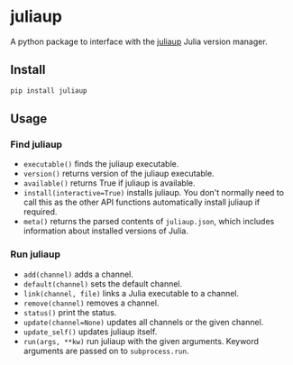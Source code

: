 # juliaup

A python package to interface with the [juliaup](https://github.com/JuliaLang/juliaup) Julia
version manager.

## Install

```sh
pip install juliaup
```

## Usage

### Find juliaup
- `executable()` finds the juliaup executable.
- `version()` returns version of the juliaup executable.
- `available()` returns True if juliaup is available.
- `install(interactive=True)` installs juliaup. You don't normally need to call this as the
  other API functions automatically install juliaup if required.
- `meta()` returns the parsed contents of `juliaup.json`, which includes information about
  installed versions of Julia.

### Run juliaup
- `add(channel)` adds a channel.
- `default(channel)` sets the default channel.
- `link(channel, file)` links a Julia executable to a channel.
- `remove(channel)` removes a channel.
- `status()` print the status.
- `update(channel=None)` updates all channels or the given channel.
- `update_self()` updates juliaup itself.
- `run(args, **kw)` run juliaup with the given arguments. Keyword arguments are passed on to
  `subprocess.run`.
